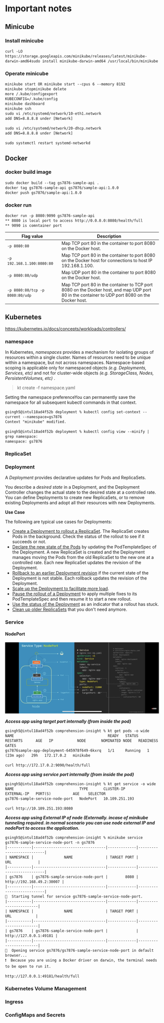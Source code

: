 # Important notes

## Minicube

### Install minicube

```
curl -LO https://storage.googleapis.com/minikube/releases/latest/minikube-darwin-amd64sudo install minikube-darwin-amd64 /usr/local/bin/minikube
```

### Operate minicube

```
minikube start OR minikube start --cpus 6 --memory 8192
minikube stopminikube delete
more /.kube/configexport 
KUBECONFIG=/.kube/config
minikube dashboard
minikube ssh
sudo vi /etc/systemd/network/10-eth1.network 
add DNS=8.8.8.8 under [Network]

sudo vi /etc/systemd/network/20-dhcp.network 
add DNS=8.8.8.8 under [Network]

sudo systemctl restart systemd-networkd
```

## Docker

### docker build image

```
sudo docker build --tag gs7876-sample-api .
docker tag gs7876-sample-api gs7876/sample-api:1.0.0
docker push gs7876/sample-api:1.0.0
```

### docker run

```
docker run -p 8080:9090 gs7876-sample-api
** 8080 is local port to access http://0.0.0.0:8080/health/full
** 9090 is comntainer port
```

| Flag value                        | Description                                                                                                                                     |
| --------------------------------- | ----------------------------------------------------------------------------------------------------------------------------------------------- |
| `-p 8080:80`                    | Map TCP port 80 in the container to port 8080 on the Docker host.                                                                               |
| `-p 192.168.1.100:8080:80`      | Map TCP port 80 in the container to port 8080 on the Docker host for connections to host IP 192.168.1.100.                                      |
| `-p 8080:80/udp`                | Map UDP port 80 in the container to port 8080 on the Docker host.                                                                               |
| `-p 8080:80/tcp -p 8080:80/udp` | Map TCP port 80 in the container to TCP port 8080 on the Docker host, and map UDP port 80 in the container to UDP port 8080 on the Docker host. |

## Kubernetes

https://kubernetes.io/docs/concepts/workloads/controllers/

### namespace

In Kubernetes, *namespaces* provides a mechanism for isolating groups of resources within a single cluster. Names of resources need to be unique within a namespace, but not across namespaces. Namespace-based scoping is applicable only for namespaced objects *(e.g. Deployments, Services, etc)* and not for cluster-wide objects  *(e.g. StorageClass, Nodes, PersistentVolumes, etc)* .

> kt create -f namespace.yaml

Setting the namespace preferenceYou can permanently save the namespace for all subsequent kubectl commands in that
context.

```
gsingh5@intul18ad4f52b deployment % kubectl config set-context --current --namespace=gs7876
Context "minikube" modified.

gsingh5@intul18ad4f52b deployment % kubectl config view --minify | grep namespace:
namespace: gs7876
```


### ReplicaSet

### Deployment

A *Deployment* provides declarative updates for Pods and ReplicaSets.

You describe a *desired state* in a Deployment, and the Deployment Controller changes the actual state to the desired state at a controlled rate. You can define Deployments to create new ReplicaSets, or to remove existing Deployments and adopt all their resources with new Deployments.

**Use Case**

The following are typical use cases for Deployments:

* [Create a Deployment to rollout a ReplicaSet](https://kubernetes.io/docs/concepts/workloads/controllers/deployment/#creating-a-deployment). The ReplicaSet creates Pods in the background. Check the status of the rollout to see if it succeeds or not.
* [Declare the new state of the Pods](https://kubernetes.io/docs/concepts/workloads/controllers/deployment/#updating-a-deployment)
  by updating the PodTemplateSpec of the Deployment. A new ReplicaSet is
  created and the Deployment manages moving the Pods from the old
  ReplicaSet to the new one at a controlled rate. Each new ReplicaSet
  updates the revision of the Deployment.
* [Rollback to an earlier Deployment revision](https://kubernetes.io/docs/concepts/workloads/controllers/deployment/#rolling-back-a-deployment) if the current state of the Deployment is not stable. Each rollback updates the revision of the Deployment.
* [Scale up the Deployment to facilitate more load](https://kubernetes.io/docs/concepts/workloads/controllers/deployment/#scaling-a-deployment).
* [Pause the rollout of a Deployment](https://kubernetes.io/docs/concepts/workloads/controllers/deployment/#pausing-and-resuming-a-deployment) to apply multiple fixes to its PodTemplateSpec and then resume it to start a new rollout.
* [Use the status of the Deployment](https://kubernetes.io/docs/concepts/workloads/controllers/deployment/#deployment-status) as an indicator that a rollout has stuck.
* [Clean up older ReplicaSets](https://kubernetes.io/docs/concepts/workloads/controllers/deployment/#clean-up-policy) that you don't need anymore.

### Service

#### NodePort

![1645720829591.png](image/README/1645720829591.png)

***Access app using target port internally (from inside the pod)***

```
gsingh5@intul18ad4f52b comprehension-insight % kt get pods -o wide
NAME                                           READY   STATUS    RESTARTS      AGE   IP           NODE       NOMINATED NODE   READINESS GATES
gs7876sample-app-deployment-645978f649-6kxrq   1/1     Running   1 (23m ago)   29h   172.17.0.2   minikube

curl http://172.17.0.2:9090/health/full   
```


***Access app using service port internally (from inside the pod)***

```
gsingh5@intul18ad4f52b comprehension-insight % kt get service -o wide
NAME                              TYPE       CLUSTER-IP       EXTERNAL-IP   PORT(S)          AGE    SELECTOR
gs7876-sample-service-node-port   NodePort   10.109.251.193

curl http://10.109.251.193:8080   
```

***Access app using External IP of node (Externally. incase of minikube tunneling required. in normal scenario you can use node external IP and nodePort to access the application.***

```
gsingh5@intul18ad4f52b comprehension-insight % minikube service gs7876-sample-service-node-port -n gs7876
|-----------|---------------------------------|-------------|---------------------------|
| NAMESPACE |              NAME               | TARGET PORT |            URL            |
|-----------|---------------------------------|-------------|---------------------------|
| gs7876    | gs7876-sample-service-node-port |        8080 | http://192.168.49.2:30007 |
|-----------|---------------------------------|-------------|---------------------------|
🏃  Starting tunnel for service gs7876-sample-service-node-port.
|-----------|---------------------------------|-------------|------------------------|
| NAMESPACE |              NAME               | TARGET PORT |          URL           |
|-----------|---------------------------------|-------------|------------------------|
| gs7876    | gs7876-sample-service-node-port |             | http://127.0.0.1:49181 |
|-----------|---------------------------------|-------------|------------------------|
🎉  Opening service gs7876/gs7876-sample-service-node-port in default browser...
❗  Because you are using a Docker driver on darwin, the terminal needs to be open to run it.

http://127.0.0.1:49181/health/full
```



### Kubernetes Volume Management

### Ingress

### ConfigMaps and Secrets
